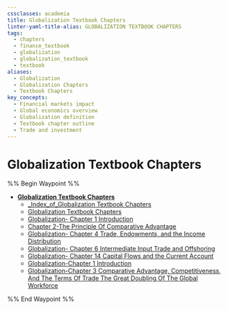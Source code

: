 ```yaml
---
cssclasses: academia
title: Globalization Textbook Chapters
linter-yaml-title-alias: GLOBALIZATION TEXTBOOK CHAPTERS
tags:
  - chapters
  - finance_textbook
  - globalization
  - globalization_textbook
  - textbook
aliases:
  - Globalization
  - Globalization Chapters
  - Textbook Chapters
key_concepts:
  - Financial markets impact
  - Global economics overview
  - Globalization definition
  - Textbook chapter outline
  - Trade and investment
---
```


# Globalization Textbook Chapters

%% Begin Waypoint %%

- **[Globalization Textbook Chapters](.md)**
	- [_Index_of_Globalization Textbook Chapters](_Index_of_Globalization%20Textbook%20Chapters)
	- [Globalization Textbook Chapters](.md)
	- [Globalization- Chapter 1 Introduction](Globalization-%20Chapter%201%20Introduction)
	- [Chapter 2-The Principle Of Comparative Advantage](Chapter%202-The%20Principle%20Of%20Comparative%20Advantage.md)
	- [Globalization- Chapter 4 Trade,   Endowments,   and the Income Distribution](Globalization-%20Chapter%204%20Trade,%20%20%20Endowments,%20%20%20and%20the%20Income%20Distribution)
	- [Globalization- Chapter 6 Intermediate Input Trade and Offshoring](Globalization-%20Chapter%206%20Intermediate%20Input%20Trade%20and%20Offshoring)
	- [Globalization- Chapter 14 Capital Flows and the Current Account](Globalization-%20Chapter%2014%20Capital%20Flows%20and%20the%20Current%20Account)
	- [Globalization-Chapter 1 Introduction](Globalization-Chapter%201%20Introduction)
	- [Globalization-Chapter 3 Comparative Advantage,   Competitiveness,   And The Terms Of Trade The Great Doubling Of The Global Workforce](Globalization-Chapter%203%20Comparative%20Advantage,%20%20%20Competitiveness,%20%20%20And%20The%20Terms%20Of%20Trade%20The%20Great%20Doubling%20Of%20The%20Global%20Workforce)

%% End Waypoint %%